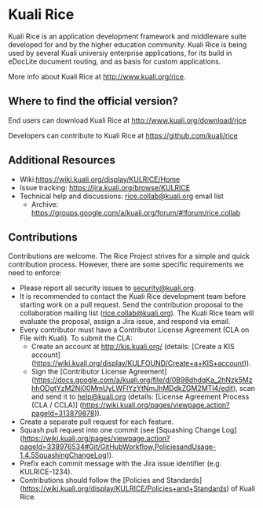 Kuali Rice
==========
Kuali Rice is an application development framework and middleware suite developed for and by the higher education community.  Kuali Rice is being used by several Kuali universiy enterprise applications, for its build in eDocLite document routing, and as basis for custom applications.

More info about Kuali Rice at http://www.kuali.org/rice. 

Where to find the official version?
-----------------------------------
End users can download Kuali Rice at http://www.kuali.org/download/rice

Developers can contribute to Kuali Rice at https://github.com/kuali/rice

Additional Resources
--------------------
* Wiki:https://wiki.kuali.org/display/KULRICE/Home
* Issue tracking: https://jira.kuali.org/browse/KULRICE
* Technical help and discussions: rice.collab@kuali.org email list 
  * Archive: https://groups.google.com/a/kuali.org/forum/#!forum/rice.collab

Contributions
-------------
Contributions are welcome. The Rice Project strives for a simple and quick contribution process.  However, there are some specific requirements we need to enforce:
* Please report all security issues to security@kuali.org.
* It is recommended to contact the Kuali Rice development team before starting work on a pull request.  Send the contribution proposal to the collaboration mailing list (rice.collab@kuali.org). The Kuali Rice team will evaluate the proposal, assign a Jira issue, and respond via email.
* Every contributor must have a Contributor License Agreement (CLA on File with Kuali).  To submit the CLA:
  * Create an account at http://kis.kuali.org/ (details: [Create a KIS account] (https://wiki.kuali.org/display/KULFOUND/Create+a+KIS+account)).
  * Sign the [Contributor License Agreement] (https://docs.google.com/a/kuali.org/file/d/0B98dhdqKa_2hNzk5MzhhODgtYzM2Ni00MmUyLWFlYzYtNmJhMDdkZGM2MTI4/edit), scan and send it to help@kuali.org (details: [License Agreement Process (CLA / CCLA)] (https://wiki.kuali.org/pages/viewpage.action?pageId=313879878)).
* Create a separate pull request for each feature.
* Squash pull request into one commit (see [Squashing Change Log] (https://wiki.kuali.org/pages/viewpage.action?pageId=338976534#Git/GitHubWorkflow,PoliciesandUsage-1.4.5SquashingChangeLog)).
* Prefix each commit message with the Jira issue identifier (e.g. KULRICE-1234).
* Contributions should follow the [Policies and Standards] (https://wiki.kuali.org/display/KULRICE/Policies+and+Standards) of Kuali Rice. 
